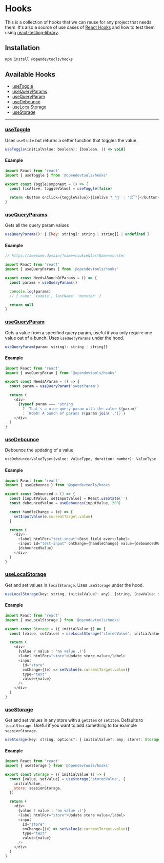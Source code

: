 # Hooks

This is a collection of hooks that we can reuse for any project that needs them. It's also a source of use cases of [React Hooks](https://reactjs.org/docs/hooks-reference.html) and how to test them using [react-testing-library](https://github.com/kentcdodds/react-testing-library/).

## Installation

```bash
npm install @opendevtools/hooks
```

## Available Hooks

- [useToggle](#useToggle)
- [useQueryParams](#useQueryParams)
- [useQueryParam](#useQueryParam)
- [useDebounce](#useDebounce)
- [useLocalStorage](#useLocalStorage)
- [useStorage](#useStorage)

---

### [useToggle](#useToggle)

Uses `useState` but returns a setter function that toggles the value.

```js
useToggle(initialValue: boolean): [boolean, () => void]
```

#### Example

```js
import React from 'react'
import { useToggle } from '@opendevtools/hooks'

export const ToggleComponent = () => {
  const [isAlive, toggleValue] = useToggle(false)

  return <button onClick={toggleValue}>{isAlive ? '🚀' : '😴'}</button>
}
```

### [useQueryParams](#useQueryParams)

Gets all the query param values

```js
useQueryParams(): { [key: string]: string | string[] | undefined }
```

#### Example

```js
// https://awesome.domain/?name=cookie&lastName=monster

import React from 'react'
import { useQueryParams } from '@opendevtools/hooks'

export const NeedsABunchOfParams = () => {
  const params = useQueryParams()

  console.log(params)
  // { name: 'cookie', lastName: 'monster' }

  return null
}
```

### [useQueryParam](#useQueryParam)

Gets a value from a specified query param, useful if you only require one value
out of a bunch. Uses `useQueryParams` under the hood.

```js
useQueryParam(param: string): string | string[]
```

#### Example

```js
import React from 'react'
import { useQueryParam } from '@opendevtools/hooks'

export const NeedsAParam = () => {
  const param = useQueryParam('sweetParam')

  return (
    <div>
      {typeof param === 'string'
        ? `That's a nice query param with the value ${param}`
        : `Woah! A bunch of params ${param.join(',')}`}
    </div>
  )
}
```

### [useDebounce](#useDebounce)

Debounce the updating of a value

```js
useDebounce<ValueType>(value: ValueType, duration: number): ValueType
```

#### Example

```js
import React from 'react'
import { useDebounce } from '@opendevtools/hooks'

export const Debounced = () => {
  const [inputValue, setInputValue] = React.useState('')
  const debouncedValue = useDebounce(inputValue, 300)

  const handleChange = (e) => {
    setInputValue(e.currentTarget.value)
  }

  return (
    <div>
      <label htmlFor="test-input">Best field ever</label>
      <input id="test-input" onChange={handleChange} value={debouncedValue} />
      {debouncedValue}
    </div>
  )
}
```

### [useLocalStorage](#useLocalStorage)

Get and set values in `localStorage`. Uses `useStorage` under the hood.

```js
useLocalStorage(key: string, initialValue?: any): [string, (newValue: string) => void]
```

#### Example

```js
import React from 'react'
import { useLocalStorage } from '@opendevtools/hooks'

export const Storage = ({ initialValue }) => {
  const [value, setValue] = useLocalStorage('storedValue', initialValue)

  return (
    <div>
      {value ? value : 'no value ;('}
      <label htmlFor="store">Update store value</label>
      <input
        id="store"
        onChange={(e) => setValue(e.currentTarget.value)}
        type="text"
        value={value}
      />
    </div>
  )
}
```

### [useStorage](#useStorage)

Get and set values in any store with a `getItem` or `setItem`. Defaults to
`localStorage`. Useful if you want to add something to for example `sessionStorage`.

```js
useStorage(key: string, options?: { initialValue?: any, store?: Storage }): [string, (newValue: string) => void]
```

#### Example

```js
import React from 'react'
import { useStorage } from '@opendevtools/hooks'

export const Storage = ({ initialValue }) => {
  const [value, setValue] = useStorage('storedValue', {
    initialValue,
    store: sessionStorage,
  })

  return (
    <div>
      {value ? value : 'no value ;('}
      <label htmlFor="store">Update store value</label>
      <input
        id="store"
        onChange={(e) => setValue(e.currentTarget.value)}
        type="text"
        value={value}
      />
    </div>
  )
}
```

